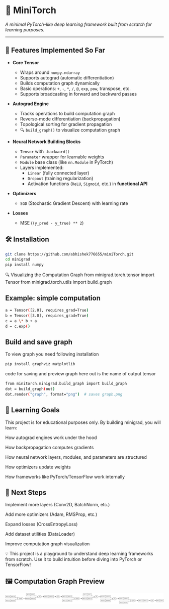 # 🧠 MiniTorch

_A minimal PyTorch-like deep learning framework built from scratch for learning purposes._

---

## 🚀 Features Implemented So Far

- **Core Tensor**

  - Wraps around `numpy.ndarray`
  - Supports autograd (automatic differentiation)
  - Builds computation graph dynamically
  - Basic operations: `+`, `-`, `*`, `/`, `@`, `exp`, `pow`, transpose, etc.
  - Supports broadcasting in forward and backward passes

- **Autograd Engine**

  - Tracks operations to build computation graph
  - Reverse-mode differentiation (backpropagation)
  - Topological sorting for gradient propagation
  - 🔍 `build_graph()` to visualize computation graph

- **Neural Network Building Blocks**

  - `Tensor` with `.backward()`
  - `Parameter` wrapper for learnable weights
  - `Module` base class (like `nn.Module` in PyTorch)
  - Layers implemented:
    - `Linear` (fully connected layer)
    - `Dropout` (training regularization)
    - Activation functions (`ReLU`, `Sigmoid`, etc.) in **functional API**

- **Optimizers**

  - `SGD` (Stochastic Gradient Descent) with learning rate

- **Losses**
  - MSE (`(y_pred - y_true) ** 2`)

## 🛠️ Installation

```bash
git clone https://github.com/abhishek776655/miniTorch.git
cd minigrad
pip install numpy
```

🔍 Visualizing the Computation Graph
from minigrad.torch.tensor import Tensor
from minigrad.torch.utils import build_graph

## Example: simple computation

```bash
a = Tensor([2.0], requires_grad=True)
b = Tensor([3.0], requires_grad=True)
c = a \* b + a
d = c.exp()
```

## Build and save graph

To view graph you need following installation

```bash
pip install graphviz matplotlib
```

code for saving and preview graph
here out is the name of output tensor

```bash
from minitorch.minigrad.build_graph import build_graph
dot = build_graph(out)
dot.render("graph", format="png")  # saves graph.png
```

## 🎯 Learning Goals

This project is for educational purposes only.
By building minigrad, you will learn:

How autograd engines work under the hood

How backpropagation computes gradients

How neural network layers, modules, and parameters are structured

How optimizers update weights

How frameworks like PyTorch/TensorFlow work internally

## 📌 Next Steps

Implement more layers (Conv2D, BatchNorm, etc.)

Add more optimizers (Adam, RMSProp, etc.)

Expand losses (CrossEntropyLoss)

Add dataset utilities (DataLoader)

Improve computation graph visualization

💡 This project is a playground to understand deep learning frameworks from scratch. Use it to build intuition before diving into PyTorch or TensorFlow!

## 🖼️ Computation Graph Preview

![Computation Graph Example](examples/graph.png)
